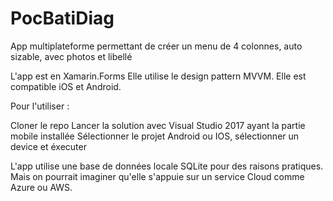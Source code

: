 # PocBatiDiag
App multiplateforme permettant de créer un menu de 4 colonnes, auto sizable, avec photos et libellé

L'app est en Xamarin.Forms
Elle utilise le design pattern MVVM.
Elle est compatible iOS et Android.

Pour l'utiliser :

Cloner le repo
Lancer la solution avec Visual Studio 2017 ayant la partie mobile installée
Sélectionner le projet Android ou IOS, sélectionner un device et éxecuter


L'app utilise une base de données locale SQLite pour des raisons pratiques.
Mais on pourrait imaginer qu'elle s'appuie sur un service Cloud comme Azure ou AWS.

